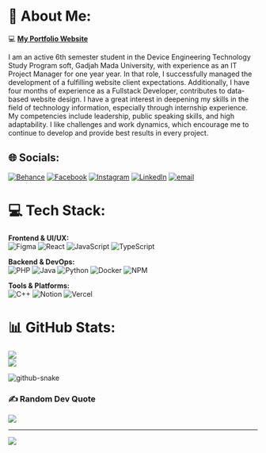 # 💫 About Me:
💻 **[My Portfolio Website](https://anandahirzithirafi.vercel.app/)**  

I am an active 6th semester student in the Device Engineering Technology Study Program
soft, Gadjah Mada University, with experience as an IT Project Manager for one year
year. In that role, I successfully managed the development of a fulfilling website
client expectations. Additionally, I have four months of experience as a Fullstack
Developer, contributes to data-based website design.
I have a great interest in deepening my skills in the field of technology
information, especially through internship experience. My competencies include
leadership, public speaking skills, and high adaptability. I like
challenges and work dynamics, which encourage me to continue to develop and provide
best results in every project.

## 🌐 Socials:
[![Behance](https://img.shields.io/badge/Behance-1769ff?logo=behance&logoColor=white)](https://behance.net/anandathirafi)
[![Facebook](https://img.shields.io/badge/Facebook-%231877F2.svg?logo=Facebook&logoColor=white)](https://facebook.com/yourusername)
[![Instagram](https://img.shields.io/badge/Instagram-%23E4405F.svg?logo=Instagram&logoColor=white)](https://instagram.com/hirziin)
[![LinkedIn](https://img.shields.io/badge/LinkedIn-%230077B5.svg?logo=linkedin&logoColor=white)](https://linkedin.com/in/ananda-hirzi-thirafi)
[![email](https://img.shields.io/badge/Email-D14836?logo=gmail&logoColor=white)](mailto:anandaafie@gmail.com)


# 💻 Tech Stack:

**Frontend & UI/UX:**  
![Figma](https://img.shields.io/badge/Figma-%23F24E1E.svg?style=for-the-badge&logo=figma&logoColor=white) 
![React](https://img.shields.io/badge/React-%2320232a.svg?style=for-the-badge&logo=react&logoColor=%2361DAFB) 
![JavaScript](https://img.shields.io/badge/JavaScript-%23323330.svg?style=for-the-badge&logo=javascript&logoColor=%23F7DF1E) 
![TypeScript](https://img.shields.io/badge/TypeScript-%23007ACC.svg?style=for-the-badge&logo=typescript&logoColor=white)

**Backend & DevOps:**  
![PHP](https://img.shields.io/badge/PHP-%23777BB4.svg?style=for-the-badge&logo=php&logoColor=white) 
![Java](https://img.shields.io/badge/Java-%23ED8B00.svg?style=for-the-badge&logo=openjdk&logoColor=white) 
![Python](https://img.shields.io/badge/Python-3670A0?style=for-the-badge&logo=python&logoColor=ffdd54) 
![Docker](https://img.shields.io/badge/Docker-%230db7ed.svg?style=for-the-badge&logo=docker&logoColor=white) 
![NPM](https://img.shields.io/badge/NPM-%23CB3837.svg?style=for-the-badge&logo=npm&logoColor=white)

**Tools & Platforms:**  
![C++](https://img.shields.io/badge/C++-%2300599C.svg?style=for-the-badge&logo=c%2B%2B&logoColor=white) 
![Notion](https://img.shields.io/badge/Notion-%23000000.svg?style=for-the-badge&logo=notion&logoColor=white) 
![Vercel](https://img.shields.io/badge/Vercel-%23000000.svg?style=for-the-badge&logo=vercel&logoColor=white)



# 📊 GitHub Stats:
![](https://github-readme-streak-stats.herokuapp.com/?user=Thiraf&theme=dark&hide_border=false)<br/>
![](https://github-readme-stats.vercel.app/api/top-langs/?username=Thiraf&theme=dark&hide_border=false&include_all_commits=false&count_private=false&layout=compact)

<picture>
  <source media="(prefers-color-scheme: dark)" srcset="https://raw.githubusercontent.com/tobiasmeyhoefer/tobiasmeyhoefer/output/github-snake-dark.svg" />
  <source media="(prefers-color-scheme: light)" srcset="https://raw.githubusercontent.com/tobiasmeyhoefer/tobiasmeyhoefer/output/github-snake.svg" />
  <img alt="github-snake" src="https://raw.githubusercontent.com/tobiasmeyhoefer/tobiasmeyhoefer/output/github-snake.svg" />
</picture>

### ✍️ Random Dev Quote
![](https://quotes-github-readme.vercel.app/api?type=horizontal&theme=radical)

---
[![](https://visitcount.itsvg.in/api?id=Thiraf&icon=0&color=0)](https://visitcount.itsvg.in)

<!-- Proudly created with GPRM ( https://gprm.itsvg.in ) -->

